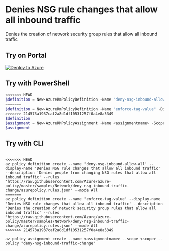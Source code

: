 # Denies NSG rule changes that allow all inbound traffic

Denies the creation of network security group rules that allow all inbound traffic

## Try on Portal

[![Deploy to Azure](http://azuredeploy.net/deploybutton.png)](https://portal.azure.com/?feature.customportal=false&microsoft_azure_policy=true&microsoft_azure_policy_policyinsights=true&feature.microsoft_azure_security_policy=true&microsoft_azure_marketplace_policy=true#blade/Microsoft_Azure_Policy/CreatePolicyDefinitionBlade/uri/https%3A%2F%2Fraw.githubusercontent.com%2FAzure%2Fazure-policy%2Fmaster%2Fsamples%2FNetwork%2Fdeny-nsg-inbound-traffic-change%2Fazurepolicy.json)

## Try with PowerShell

````powershell
<<<<<<< HEAD
$definition = New-AzureRmPolicyDefinition -Name "deny-nsg-inbound-allow-all" -DisplayName "Denies NSG rule changes that allow all inbound traffic" -description "Denies people from changing NSG rules that allow all inbound traffic" -Policy 'https://raw.githubusercontent.com/Azure/azure-policy/master/samples/Network/deny-nsg-inbound-traffic-change/azurepolicy.rules.json' -Mode All
=======
$definition = New-AzureRmPolicyDefinition -Name "enforce-tag-value" -DisplayName "Denies NSG rule changes that allow all inbound traffic" -description "Denies the creation of network security group rules that allow all inbound traffic" -Policy 'https://raw.githubusercontent.com/Azure/azure-policy/master/samples/Network/deny-nsg-inbound-traffic-change/azurepolicy.rules.json' -Mode All
>>>>>>> 214573a1937caf2a8d1df10531257f0a4e8a5349
$definition
$assignment = New-AzureRMPolicyAssignment -Name <assignmentname> -Scope <scope> -PolicyDefinition $definition
$assignment 
````

## Try with CLI

````cli

<<<<<<< HEAD
az policy definition create --name 'deny-nsg-inbound-allow-all' --display-name 'Denies NSG rule changes that allow all inbound traffic' --description 'Denies people from changing NSG rules that allow all inbound traffic' --rules 'https://raw.githubusercontent.com/Azure/azure-policy/master/samples/Network/deny-nsg-inbound-traffic-change/azurepolicy.rules.json' --mode All
=======
az policy definition create --name 'enforce-tag-value' --display-name 'Denies NSG rule changes that allow all inbound traffic' --description 'Denies the creation of network security group rules that allow all inbound traffic' --rules 'https://raw.githubusercontent.com/Azure/azure-policy/master/samples/Network/deny-nsg-inbound-traffic-change/azurepolicy.rules.json' --mode All
>>>>>>> 214573a1937caf2a8d1df10531257f0a4e8a5349

az policy assignment create --name <assignmentname> --scope <scope> --policy "deny-nsg-inbound-traffic-change" 

````
